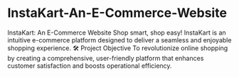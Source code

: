 # InstaKart-An-E-Commerce-Website
InstaKart: An E-Commerce Website Shop smart, shop easy! InstaKart is an intuitive e-commerce platform designed to deliver a seamless and enjoyable shopping experience.  🛠️ Project Objective To revolutionize online shopping by creating a comprehensive, user-friendly platform that enhances customer satisfaction and boosts operational efficiency.
